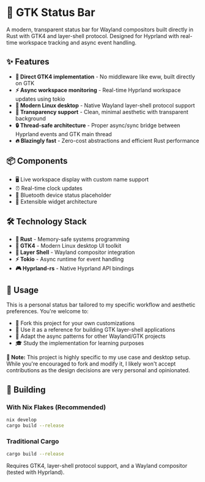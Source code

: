 # 🚀 GTK Status Bar

A modern, transparent status bar for Wayland compositors built directly in Rust with GTK4 and layer-shell protocol. Designed for Hyprland with real-time workspace tracking and async event handling.

## ✨ Features

- **🎯 Direct GTK4 implementation** - No middleware like eww, built directly on GTK
- **⚡ Async workspace monitoring** - Real-time Hyprland workspace updates using tokio
- **🐧 Modern Linux desktop** - Native Wayland layer-shell protocol support
- **🌟 Transparency support** - Clean, minimal aesthetic with transparent background
- **🔒 Thread-safe architecture** - Proper async/sync bridge between Hyprland events and GTK main thread
- **🔥 Blazingly fast** - Zero-cost abstractions and efficient Rust performance

## 📦 Components

- 🖥️ Live workspace display with custom name support
- ⏰ Real-time clock updates
- 📱 Bluetooth device status placeholder
- 🧩 Extensible widget architecture

## 🛠️ Technology Stack

- **🦀 Rust** - Memory-safe systems programming
- **🎨 GTK4** - Modern Linux desktop UI toolkit
- **🌊 Layer Shell** - Wayland compositor integration
- **⚡ Tokio** - Async runtime for event handling
- **🎮 Hyprland-rs** - Native Hyprland API bindings

## 🚀 Usage

This is a personal status bar tailored to my specific workflow and aesthetic preferences. You're welcome to:

- 🍴 Fork this project for your own customizations
- 📖 Use it as a reference for building GTK layer-shell applications
- 🔄 Adapt the async patterns for other Wayland/GTK projects
- 🎓 Study the implementation for learning purposes

**📝 Note:** This project is highly specific to my use case and desktop setup. While you're encouraged to fork and modify it, I likely won't accept contributions as the design decisions are very personal and opinionated.

## 🔨 Building

### With Nix Flakes (Recommended)

```bash
nix develop
cargo build --release
```

### Traditional Cargo

```bash
cargo build --release
```

Requires GTK4, layer-shell protocol support, and a Wayland compositor (tested with Hyprland).